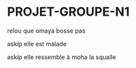 # PROJET-GROUPE-N1

relou que omaya bosse pas

askip elle est malade

askip elle ressemble à moha la squalle
